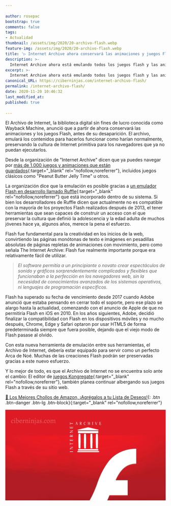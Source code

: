 ```yaml
---

author: rosepac
bootstrap: true
comments: false
tags:
- Actualidad
thumbnail: /assets/img/2020/20-archivo-flash.webp
feature-img: /assets/img/2020/20-archivo-flash.webp
title: '▷ Internet Archive ahora conservará las animaciones y juegos Flash'
description: >-
  Internet Archive ahora está emulando todos los juegos flash y las animaciones, en previsión a la interrupción del software web a finales de este año 2020.
excerpt: >-
  Internet Archive ahora está emulando todos los juegos flash y las animaciones, en previsión a la interrupción del software web a finales de este año 2020.
canonical_URL: https://ciberninjas.com/internet-archivo-flash/
permalink: /internet-archivo-flash/
date: 2020-11-20 10:46:32
last_modified_at: 
published: true

---
```


El Archivo de Internet, la biblioteca digital sin fines de lucro conocida como Wayback Machine, anunció que a partir de ahora conservará las animaciones y los juegos Flash, antes de su desaparición. El archivo, emulará los contenidos para hacerlos funcionar como harían normalmente, preservando la cultura de Internet primitiva para los navegadores que ya no puedan ejecutarlos.

Desde la organización de "Internet Archive" dicen que ya puedes navegar por [más de 1,000 juegos y animaciones que están guardados](https://archive.org/details/softwarelibrary_flash){:target="_blank" rel="nofollow,noreferrer"}, incluidos juegos clásicos como "Peanut Butter Jelly Time" u otros.

La organización dice que la emulación es posible gracias a [un emulador Flash en desarrollo llamado Ruffle](https://ruffle.rs/){:target="_blank" rel="nofollow,noreferrer"} que está incorporado dentro de su sistema. Si bien los desarrolladores de Ruffle dicen que actualmente no es compatible con la mayoría de los proyectos Flash realizados después de 2013, el tener herramientas que sean capaces de construir un acceso con el que preservar la cultura que definió la adolescencia y la edad adulta de muchos jóvenes hace ya, algunos años, merece la pena el esfuerzo.

Flash fue fundamental para la creatividad en los inicios de la web, convirtiendo las páginas monótonas de texto e imágenes en pesadillas absolutas de páginas repletas de animaciones con movimiento, pero como señala The Internet Archive: Flash fue realmente importante porque era relativamente fácil de utilizar.

> *El software permitía a un principiante o novato crear espectáculos de sonido y gráficos sorprendentemente complicados y flexibles que funcionaban a la perfección en los navegadores web, sin la necesidad de conocimientos avanzados de los sistemas operativos, ni lenguajes de programación específicos.*

Flash ha superado su fecha de vencimiento desde 2017 cuando Adobe anunció que estaba pensando en cerrar todo el soporte, pero ese plazo se alargo hasta la actualidad, comenzando con el anuncio de Apple de que no permitiría Flash en iOS en 2010. En los años siguientes, Adobe, decidió finalizar la compatibilidad con Flash en los dispositivos móviles y no mucho después, Chrome, Edge y Safari optaron por usar HTML5 de forma predeterminada siempre que fuera posible, dejando que el viejo modo de Flash pasase al olvido.

Con esta nueva herramienta de emulación entre sus herramientas, el Archivo de Internet, debería estar equipado para servir como un perfecto Arca de Noé. Muchas de las creaciones Flash podrán ser preservadas gracias a este nuevo esfuerzo.

Y lo mejor de todo, es que el Archivo de Internet no se encuentra solo ante el cambio: El editor de [juegos Kongregate](https://www.kongregate.com/){:target="_blank" rel="nofollow,noreferrer"}, también planea continuar albergando sus juegos Flash a través de su sitio web.

[🛒 Los Mejores Chollos de Amazon, ¡Agrégalos a tu Lista de Deseos!](/amazon/ "Los Mejores Chollos de Amazon, Ofertas Flash, Black Monday y Amazon Prime Day"){: .btn .btn-danger .btn-lg .btn-block}{:target="_blank" rel="nofollow,noreferrer"}

![Internet Archive ahora conservará, las animaciones y juegos Flash](/assets/img/2020/20-archivo-flash.webp)